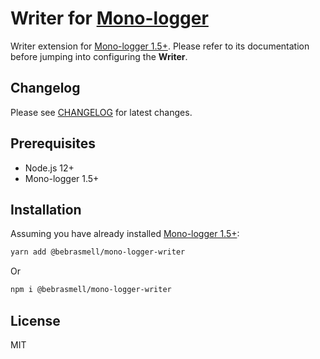 # Writer for [Mono-logger](https://github.com/bebrasmell/mono-logger)

Writer extension for [Mono-logger 1.5+](https://github.com/bebrasmell/mono-logger).
Please refer to its documentation before jumping into configuring the __Writer__.

## Changelog
Please see [CHANGELOG](./CHANGELOG.md) for latest changes.

## Prerequisites
- Node.js 12+
- Mono-logger 1.5+

## Installation
Assuming you have already installed [Mono-logger 1.5+](https://github.com/bebrasmell/mono-logger):

```bash
yarn add @bebrasmell/mono-logger-writer
```

Or

```bash
npm i @bebrasmell/mono-logger-writer
```

## License
MIT
